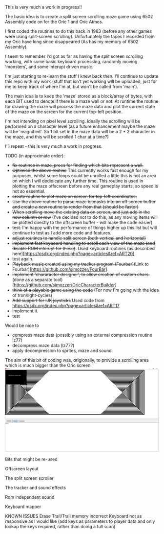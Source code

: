 This is very much a work in progress!! 

The basic idea is to create a split screen scrolling maze game 
using 6502 Assembly code on for the Oric 1 and Oric Atmos.

I first coded the routines to do this back in 1983 (before any other 
games were using split-screen scrolling). Unfortunately the tapes I recorded
from my Oric have long since disappeared (As has my memory of 6502 Assembly).

I seem to remember I'd got as far as having the split screen scrolling working, with some basic keyboard processing, randomly moving 'monsters', and some interupt driven music.

I'm just starting to re-learn the stuff I knew back then.  I'll continue to update this repo with my work (stuff that isn't yet working will be uploaded, just for me to keep track of where I'm at, but won't be called from 'main').

The main idea is to keep the 'maze' stored as a block/array of bytes, with each BIT used to denote if there is a maze wall or not. At runtime the routine for drawing the maze will process the maze data and plot the current state of the maze on the screen for the current top-left position.

I'm not intending on pixel level scrolling. Ideally the scrolling will be performed on a character level (as a future enhancement maybe the maze will be 'magnified'. So 1 bit set in the maze data will be a 2 * 2 character in the maze,  and this will be scrolled 1 char at a time?)


I'll repeat - this is very much a work in progress.

TODO (in approximate order):
- ~~fix routines in maze_procs for finding which bits represent a wall.~~
- ~~Optimise the above routine~~ This currently works fast enough for my purposes, whilst some loops could be unrolled a little this is not an area on which I will dedidicate any further time. This routine is used in plotting the maze offscreen before any real gameplay starts, so speed is not so essential.
- ~~create routine to plot maze on screen for top-left coordinates.~~
- ~~Use the above routine to parse maze bitmasks into an off screen buffer and create a new routine to render from that (should be faster)~~
- ~~When scrolling move the existing data on screen, and just add in the new column or row~~ (I've decided not to do this, as any moving items will be plotted directly to the offscreen buffer - will make the code easier)
- ~~test.~~ I'm happy with the performance of things higher up this list but will continue to test as I add more code and features.
- ~~adjust routines to handle split screen (both vertical and horizontal)~~ 
- ~~implement fast keyboard handling to scroll each view of the maze (and disable ROM interupt for these)~~. Used keyboard routines (as described here)[https://osdk.org/index.php?page=articles&ref=ART20]
- test again.
- ~~Playback music created using my tracker program (Fourbar)~~(Link to Fourbar)[https://github.com/simozzer/FourBar]
- ~~implement 'chararacter designer', to allow creation of custom chars.~~ (done as a separate tool)[https://github.com/simozzer/OricCharacterBuilder]
- ~~think of a playable game using the code~~ (For now I'm going with the idea of tron/light-cycles)
- ~~Add support for IJK joysticks~~ Used code from https://osdk.org/index.php?page=articles&ref=ART17
- implement it.
- test

Would be nice to 
- compress maze data (possibly using an external compression routine lz77)
- decompress maze data (lz77?)
- apply decompression to sprites, maze and sound.


The aim of this bit of coding was, origionally, to provide a scrolling area which is much bigger than the Oric screen
![The aim](ScrollArea.png)


Bits that might be re-used

Offscreen layout

The split screen scroller

The tracker and sound effects

Rom independent sound

Keyboard mapper



KNOWN ISSUES
Erase Trail/Trail memory incorrect
Keyboard not as responsive as I would like (add keys as parameters to player data and only
lookup the keys required, rather than doing a full scan)